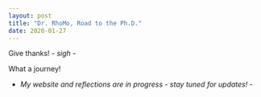 ```yaml
---
layout: post
title: "Dr. RhoMo, Road to the Ph.D."
date: 2020-01-27
---
```


Give thanks! - *sigh* -

What a journey! 


- *My website and reflections are in progress - stay tuned for updates!* - 
